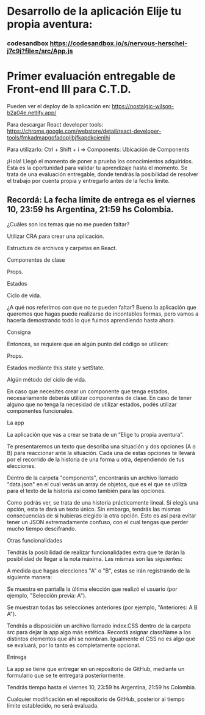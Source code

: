 # Desarrollo de la aplicación Elije tu propia aventura:
### codesandbox https://codesandbox.io/s/nervous-herschel-j7c9j?file=/src/App.js

# Primer evaluación entregable de Front-end III para C.T.D.

Pueden ver el deploy de la aplicación en: https://nostalgic-wilson-b2a04e.netlify.app/

Para descargar React developer tools:
https://chrome.google.com/webstore/detail/react-developer-tools/fmkadmapgofadopljbjfkapdkoienihi

Para utilizarlo: Ctrl + Shift + i => Components: Ubicación de Components

¡Hola! Llegó el momento de poner a prueba los conocimientos adquiridos. Esta es la oportunidad para validar tu aprendizaje hasta el momento. Se trata de una evaluación entregable, donde tendrás la posibilidad de resolver el trabajo por cuenta propia y entregarlo antes de la fecha límite.

## Recordá: La fecha límite de entrega es el viernes 10, 23:59 hs Argentina, 21:59 hs Colombia.

¿Cuáles son los temas que no me pueden faltar?

Utilizar CRA para crear una aplicación.

Estructura de archivos y carpetas en React.

Componentes de clase

Props.

Estados

Ciclo de vida.

¿A qué nos referimos con que no te pueden faltar? Bueno la aplicación que queremos que hagas puede realizarse de incontables formas, pero vamos a hacerla demostrando todo lo que fuimos aprendiendo hasta ahora.

Consigna

Entonces, se requiere que en algún punto del código se utilicen:

Props.

Estados mediante this.state y setState.

Algún método del ciclo de vida.

En caso que necesites crear un componente que tenga estados, necesariamente deberás utilizar componentes de clase. En caso de tener alguno que no tenga la necesidad de utilizar estados, podés utilizar componentes funcionales.

La app

La aplicación que vas a crear se trata de un “Elige tu propia aventura”.

Te presentaremos un texto que describa una situación y dos opciones (A o B) para reaccionar ante la situación. Cada una de estas opciones te llevará por el recorrido de la historia de una forma u otra, dependiendo de tus elecciones.

Dentro de la carpeta "components", encontrarás un archivo llamado "data.json" en el cual verás un array de objetos, que es el que se utiliza para el texto de la historia así como también para las opciones.

Como podrás ver, se trata de una historia prácticamente lineal. Si elegís una opción, esta te dará un texto único. Sin embargo, tendrás las mismas consecuencias de si hubieras elegido la otra opción. Esto es así para evitar tener un JSON extremadamente confuso, con el cual tengas que perder mucho tiempo descifrando.

Otras funcionalidades

Tendrás la posibilidad de realizar funcionalidades extra que te darán la posibilidad de llegar a la nota máxima. Las mismas son las siguientes:

A medida que hagas elecciones "A" o "B", estas se irán registrando de la siguiente manera:

Se muestra en pantalla la última elección que realizó el usuario (por ejemplo, "Selección previa: A").

Se muestran todas las selecciones anteriores (por ejemplo, "Anteriores: A B A").

Tendrás a disposición un archivo llamado index.CSS dentro de la carpeta src para dejar la app algo más estética. Recordá asignar className a los distintos elementos que ahí se nombran. Igualmente el CSS no es algo que se evaluará, por lo tanto es completamente opcional.

Entrega

La app se tiene que entregar en un repositorio de GitHub, mediante un formulario que se te entregará posteriormente.

Tendrás tiempo hasta el viernes 10, 23:59 hs Argentina, 21:59 hs Colombia.

Cualquier modificación en el repositorio de GitHub, posterior al tiempo límite establecido, no será evaluada.